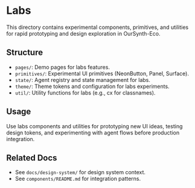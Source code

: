 # Labs

This directory contains experimental components, primitives, and utilities for rapid prototyping and design exploration in OurSynth-Eco.

## Structure

- `pages/`: Demo pages for labs features.
- `primitives/`: Experimental UI primitives (NeonButton, Panel, Surface).
- `state/`: Agent registry and state management for labs.
- `theme/`: Theme tokens and configuration for labs experiments.
- `util/`: Utility functions for labs (e.g., cx for classnames).

## Usage

Use labs components and utilities for prototyping new UI ideas, testing design tokens, and experimenting with agent flows before production integration.

## Related Docs

- See `docs/design-system/` for design system context.
- See `components/README.md` for integration patterns.
